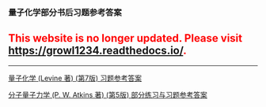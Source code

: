 ### 量子化学部分书后习题参考答案

## <font color=red>This website is no longer updated. Please visit <a href="https://growl1234.readthedocs.io/">https://growl1234.readthedocs.io/</a>.</font>

___

[量子化学 (Levine 著) (第7版) 习题参考答案](/quantum/solutions_manual/qc7e.pdf)

[分子量子力学 (P. W. Atkins 著) (第5版) 部分练习与习题参考答案](/quantum/solutions_manual/mqm5e_selected.pdf)
